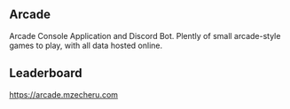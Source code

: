 Arcade
----------

Arcade Console Application and Discord Bot. Plently of small arcade-style games to play, with all data hosted online.

Leaderboard
-------

https://arcade.mzecheru.com
